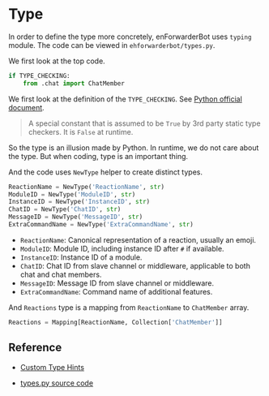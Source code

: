 # Type

In order to define the type more concretely, enForwarderBot uses
`typing` module. The code can be viewed in `ehforwarderbot/types.py`.

We first look at the top code.

```python
if TYPE_CHECKING:
    from .chat import ChatMember
```

We first look at the definition of the `TYPE_CHECKING`. See
[Python official document](https://docs.python.org/3/library/typing.html#typing.TYPE_CHECKING).

> A special constant that is assumed to be `True` by 3rd party static type checkers. It is `False` at runtime.

So the type is an illusion made by Python. In runtime, we do
not care about the type. But when coding, type is an important thing.

And the code uses `NewType` helper to create distinct types.

```python
ReactionName = NewType('ReactionName', str)
ModuleID = NewType('ModuleID', str)
InstanceID = NewType('InstanceID', str)
ChatID = NewType('ChatID', str)
MessageID = NewType('MessageID', str)
ExtraCommandName = NewType('ExtraCommandName', str)
```

+ `ReactionName`: Canonical representation of a reaction, usually an emoji.
+ `ModuleID`: Module ID, including instance ID after `#` if available.
+ `InstanceID`: Instance ID of a module.
+ `ChatID`: Chat ID from slave channel or middleware, applicable to both chat and chat members.
+ `MessageID`: Message ID from slave channel or middleware.
+ `ExtraCommandName`: Command name of additional features.

And `Reactions` type is a mapping from `ReactionName` to `ChatMember` array.

```python
Reactions = Mapping[ReactionName, Collection['ChatMember']]
```

## Reference

+ [Custom Type Hints](https://ehforwarderbot.readthedocs.io/en/latest/API/types.html)

+ [types.py source code](https://github.com/ehForwarderBot/ehForwarderBot/blob/master/ehforwarderbot/types.py)
